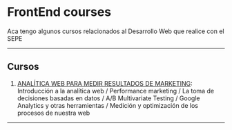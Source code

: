 # FrontEnd courses

Aca tengo algunos cursos relacionados al Desarrollo Web que realice con el SEPE

---

## Cursos

1. [ANALÍTICA WEB PARA MEDIR RESULTADOS DE MARKETING](https://github.com/eugenia1984/front-end-courses/tree/main/anlitica-web-para-medir-resultador-mkt): Introducción a la analítica web / Performance marketing / La toma de decisiones basadas en datos / A/B Multivariate Testing / Google Analytics y otras herramientas / Medición y optimización de los procesos de nuestra web 

---   
